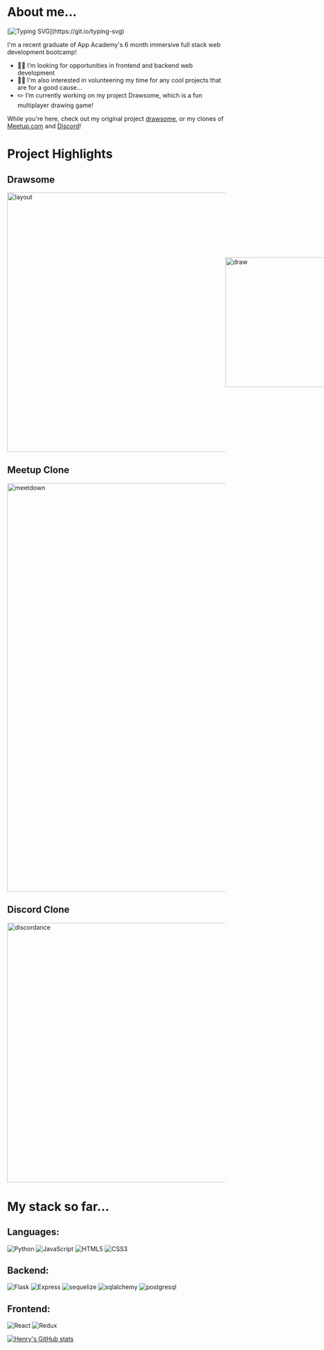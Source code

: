 # About me...
[![Typing SVG](https://readme-typing-svg.demolab.com?font=Fira+Code&pause=1000&width=435&lines=Hi!+I'm+Henry+Woodmansee!)](https://git.io/typing-svg)

I'm a recent graduate of App Academy's 6 month immersive full stack web development bootcamp!

- 👨‍🏭 I’m looking for opportunities in frontend and backend web development
- 🧑‍🎨 I'm also interested in volunteering my time for any cool projects that are for a good cause...
- ✏️ I’m currently working on my project Drawsome, which is a fun multiplayer drawing game! 

While you're here, check out my original project [drawsome](https://drawsome.onrender.com/login), or my clones of [Meetup.com](https://meetdown.onrender.com/) and [Discord](https://discordance-kqe3.onrender.com/)!

# Project Highlights

## Drawsome
<div style="display: flex;">
<img width="600" alt="layout" src="https://user-images.githubusercontent.com/104668677/223905492-daa816db-95ba-40ce-bd38-ac8711c9233a.png">
  <div style="display: flex; align-items: center;">
  <img width="300" alt="draw" src="https://user-images.githubusercontent.com/104668677/223905631-2b1af6b7-c1da-45f5-b12d-138f77233dc8.png">
<img width="300" alt="final-scores" src="https://user-images.githubusercontent.com/104668677/223905638-6abe1937-c657-4bc7-a777-477fbfb5a631.png">
</div>
</div>


## Meetup Clone
<img width="944" alt="meetdown" src="https://user-images.githubusercontent.com/104668677/223906344-b0af6845-e402-49d4-91e9-1126fa318b61.png">


## Discord Clone
<img width="600" alt="discordance" src="https://user-images.githubusercontent.com/104668677/223906362-8b011d17-d8e1-4388-bb44-60227bac1906.png">


# My stack so far...

## Languages:
![Python](https://img.shields.io/badge/Python-3776AB?style=for-the-badge&logo=python&logoColor=white)
![JavaScript](https://img.shields.io/badge/JavaScript-F7DF1E?style=for-the-badge&logo=javascript&logoColor=black)
![HTML5](https://img.shields.io/badge/HTML5-E34F26?style=for-the-badge&logo=html5&logoColor=white)
![CSS3](https://img.shields.io/badge/CSS3-1572B6?style=for-the-badge&logo=css3&logoColor=white)
## Backend:
![Flask](https://img.shields.io/badge/Flask-000000?style=for-the-badge&logo=flask&logoColor=white)
![Express](https://img.shields.io/badge/Express.js-404D59?style=for-the-badge)
![sequelize](https://img.shields.io/badge/sequelize-323330?style=for-the-badge&logo=sequelize&logoColor=blue)
![sqlalchemy](https://img.shields.io/badge/SQLAlchemy-ffffff?style=for-the-badge&logo=sqlalchemy&logoColor=blue)
![postgresql](https://img.shields.io/badge/PostgreSQL-316192?style=for-the-badge&logo=postgresql&logoColor=white)
## Frontend:
![React](https://img.shields.io/badge/React-20232A?style=for-the-badge&logo=react&logoColor=61DAFB)
![Redux](https://img.shields.io/badge/Redux-593D88?style=for-the-badge&logo=redux&logoColor=white)

[![Henry's GitHub stats](https://github-readme-stats.vercel.app/api?username=hen-wood)](https://github.com/dhaaaf/github-readme-stats)



